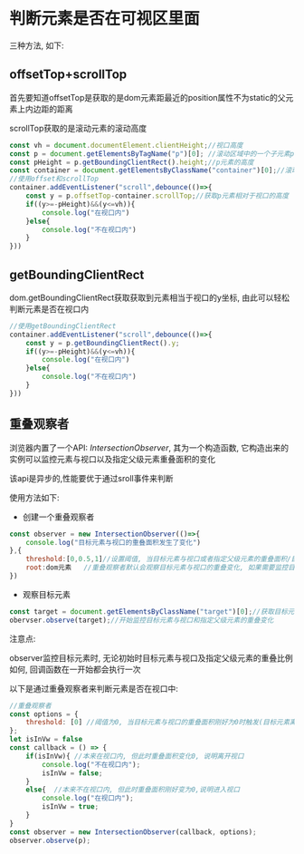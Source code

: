 # 判断元素是否在可视区里面

三种方法, 如下:

## offsetTop+scrollTop

首先要知道offsetTop是获取的是dom元素距最近的position属性不为static的父元素上内边距的距离

scrollTop获取的是滚动元素的滚动高度

```js
const vh = document.documentElement.clientHeight;//视口高度
const p = document.getElementsByTagName("p")[0]; //滚动区域中的一个子元素p
const pHeight = p.getBoundingClientRect().height;//p元素的高度
const container = document.getElementsByClassName("container")[0];//滚动元素
//使用offset和scrollTop
container.addEventListener("scroll",debounce(()=>{
    const y = p.offsetTop-container.scrollTop;//获取p元素相对于视口的高度
    if((y>=-pHeight)&&(y<=vh)){
        console.log("在视口内")
    }else{
        console.log("不在视口内")
    }
}))
```

## getBoundingClientRect

dom.getBoundingClientRect获取获取到元素相当于视口的y坐标, 由此可以轻松判断元素是否在视口内

```js
//使用getBoundingClientRect
container.addEventListener("scroll",debounce(()=>{
    const y = p.getBoundingClientRect().y;
    if((y>=-pHeight)&&(y<=vh)){
        console.log("在视口内")
    }else{
        console.log("不在视口内")
    }
}))
```

## 重叠观察者

浏览器内置了一个API: *IntersectionObserver*, 其为一个构造函数, 它构造出来的实例可以监控元素与视口以及指定父级元素重叠面积的变化

该api是异步的,性能要优于通过sroll事件来判断

使用方法如下:

- 创建一个重叠观察者

```js
const observer = new IntersectionObserver(()=>{
    console.log("目标元素与视口的重叠面积发生了变化")
},{
    threshold:[0,0.5,1]//设置阈值, 当目标元素与视口或者指定父级元素的重叠面积/目标元素的面积 的值到达了这些阈值时, 就会触发重叠事件,从而执行第一个参数传入的回调函数
    root:dom元素   //重叠观察者默认会观察目标元素与视口的重叠变化, 如果需要监控目标元素与父级元素的重叠,可以通过该属性指定
})

```

- 观察目标元素

```js
const target = document.getElementsByClassName("target")[0];//获取目标元素
obervser.observe(target);//开始监控目标元素与视口和指定父级元素的重叠变化
```

注意点:

  observer监控目标元素时, 无论初始时目标元素与视口及指定父级元素的重叠比例如何, 回调函数在一开始都会执行一次

以下是通过重叠观察者来判断元素是否在视口中:

```js
//重叠观察者
const options = {
    threshold: [0] //阈值为0, 当目标元素与视口的重叠面积刚好为0时触发(目标元素离开视口或者进入视口时都会触发)
};
let isInVw = false
const callback = () => { 
    if(isInVw){ //本来在视口内, 但此时重叠面积变化0, 说明离开视口
        console.log("不在视口内");
        isInVw = false;
    }
    else{  //本来不在视口内, 但此时重叠面积刚好变为0,说明进入视口
        console.log("在视口内");
        isInVw = true;
    }
}
const observer = new IntersectionObserver(callback, options);
observer.observe(p);
```





